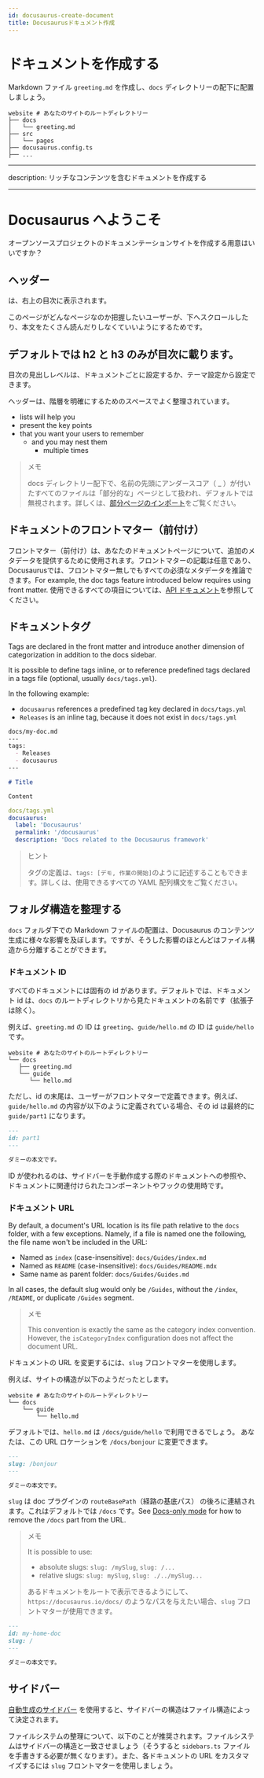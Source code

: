 ```yaml
---
id: docusaurus-create-document
title: Docusaurusドキュメント作成
---
```


# ドキュメントを作成する

Markdown ファイル `greeting.md` を作成し、`docs` ディレクトリーの配下に配置しましょう。

```
website # あなたのサイトのルートディレクトリー
├── docs
│   └── greeting.md
├── src
│   └── pages
├── docusaurus.config.ts
├── ...
```

---

description: リッチなコンテンツを含むドキュメントを作成する

---

# Docusaurus へようこそ

オープンソースプロジェクトのドキュメンテーションサイトを作成する用意はいいですか？

## ヘッダー

は、右上の目次に表示されます。

このページがどんなページなのか把握したいユーザーが、下へスクロールしたり、本文をたくさん読んだりしなくていいようにするためです。

## デフォルトでは h2 と h3 のみが目次に載ります。

目次の見出しレベルは、ドキュメントごとに設定するか、テーマ設定から設定できます。

ヘッダーは、階層を明確にするためのスペースでよく整理されています。

- lists will help you
- present the key points
- that you want your users to remember
  - and you may nest them
    - multiple times

> メモ
>
> docs ディレクトリー配下で、名前の先頭にアンダースコア（ _ ）が付いたすべてのファイルは「部分的な」ページとして扱われ、デフォルトでは無視されます。詳しくは、[部分ページのインポート](https://docusaurus.io/docs/sidebar)をご覧ください。

## ドキュメントのフロントマター（前付け）

フロントマター（前付け）は、あなたのドキュメントページについて、追加のメタデータを提供するために使用されます。フロントマターの記載は任意であり、Docusaurusでは、フロントマター無しでもすべての必須なメタデータを推論できます。For example, the doc tags feature introduced below requires using front matter. 使用できるすべての項目については、[API ドキュメント](https://docusaurus.io/docs/api)を参照してください。

## ドキュメントタグ

Tags are declared in the front matter and introduce another dimension of categorization in addition to the docs sidebar.

It is possible to define tags inline, or to reference predefined tags declared in a tags file (optional, usually `docs/tags.yml`).

In the following example:

- `docusaurus` references a predefined tag key declared in `docs/tags.yml`
- `Releases` is an inline tag, because it does not exist in `docs/tags.yml`

```markdown
docs/my-doc.md
---
tags:
  - Releases
  - docusaurus
---

# Title

Content
```

```yaml
docs/tags.yml
docusaurus:
  label: 'Docusaurus'
  permalink: '/docusaurus'
  description: 'Docs related to the Docusaurus framework'
```

> ヒント
>
> タグの定義は、`tags: [デモ, 作業の開始]`のように記述することもできます。詳しくは、使用できるすべての YAML 配列構文をご覧ください。

## フォルダ構造を整理する

`docs` フォルダ下での Markdown ファイルの配置は、Docusaurus のコンテンツ生成に様々な影響を及ぼします。ですが、そうした影響のほとんどはファイル構造から分離することができます。

### ドキュメント ID

すべてのドキュメントには固有の id があります。デフォルトでは、ドキュメント id は、`docs` のルートディレクトリから見たドキュメントの名前です（拡張子は除く）。

例えば、`greeting.md` の ID は `greeting`、`guide/hello.md` の ID は `guide/hello` です。

```
website # あなたのサイトのルートディレクトリー
└── docs
   ├── greeting.md
   └── guide
      └── hello.md
```

ただし、id の末尾は、ユーザーがフロントマターで定義できます。例えば、`guide/hello.md` の内容が以下のように定義されている場合、その id は最終的に `guide/part1` になります。

```markdown
---
id: part1
---

ダミーの本文です。
```

ID が使われるのは、サイドバーを手動作成する際のドキュメントへの参照や、ドキュメントに関連付けられたコンポーネントやフックの使用時です。

### ドキュメント URL

By default, a document's URL location is its file path relative to the `docs` folder, with a few exceptions. Namely, if a file is named one the following, the file name won't be included in the URL:

- Named as `index` (case-insensitive): `docs/Guides/index.md`
- Named as `README` (case-insensitive): `docs/Guides/README.mdx`
- Same name as parent folder: `docs/Guides/Guides.md`

In all cases, the default slug would only be `/Guides`, without the `/index`, `/README`, or duplicate `/Guides` segment.

> メモ
>
> This convention is exactly the same as the category index convention. However, the `isCategoryIndex` configuration does not affect the document URL.

ドキュメントの URL を変更するには、`slug` フロントマターを使用します。

例えば、サイトの構造が以下のようだったとします。

```
website # あなたのサイトのルートディレクトリー
└── docs
    └── guide
        └── hello.md
```

デフォルトでは、`hello.md` は `/docs/guide/hello` で利用できるでしょう。 あなたは、この URL ロケーションを `/docs/bonjour` に変更できます。

```markdown
---
slug: /bonjour
---

ダミーの本文です。
```

`slug` は doc プラグインの `routeBasePath`（経路の基底パス） の後ろに連結されます。これはデフォルトでは `/docs` です。See [Docs-only mode](https://docusaurus.io/docs/docs-introduction) for how to remove the `/docs` part from the URL.

> メモ
>
> It is possible to use:
>
> - absolute slugs: `slug: /mySlug`, `slug: /...`
> - relative slugs: `slug: mySlug`, `slug: ./../mySlug...`
>
> あるドキュメントをルートで表示できるようにして、`https://docusaurus.io/docs/` のようなパスを与えたい場合、`slug` フロントマターが使用できます。

```markdown
---
id: my-home-doc
slug: /
---

ダミーの本文です。
```

## サイドバー

[自動生成のサイドバー](https://docusaurus.io/docs/sidebar) を使用すると、サイドバーの構造はファイル構造によって決定されます。

ファイルシステムの整理について、以下のことが推奨されます。ファイルシステムはサイドバーの構造と一致させましょう（そうすると `sidebars.ts` ファイルを手書きする必要が無くなります）。また、各ドキュメントの URL をカスタマイズするには `slug` フロントマターを使用しましょう。
